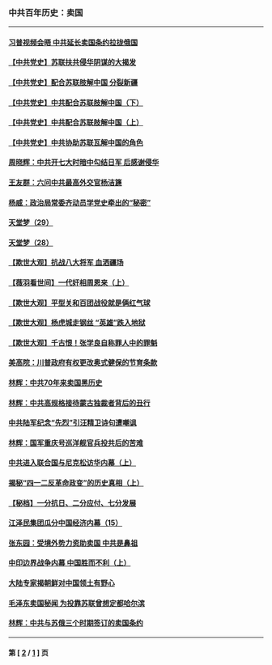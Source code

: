 ### 中共百年历史：卖国
---
#### [习普视频会晤 中共延长卖国条约拉拢俄国](../../pages/nf1176117/n13060971.md?09090430) 
#### [【中共党史】苏联扶共侵华阴谋的大揭发](../../pages/nf1176117/n13056050.md?09090430) 
#### [【中共党史】配合苏联肢解中国 分裂新疆](../../pages/nf1176117/n13040700.md?09090430) 
#### [【中共党史】中共配合苏联肢解中国（下）](../../pages/nf1176117/n13035660.md?09090430) 
#### [【中共党史】中共配合苏联肢解中国（上）](../../pages/nf1176117/n13030262.md?09090430) 
#### [【中共党史】中共协助苏联瓦解中国的角色](../../pages/nf1176117/n13018109.md?09090430) 
#### [周晓辉：中共开七大时暗中勾结日军 后感谢侵华](../../pages/nf1176117/n12921960.md?09090430) 
#### [王友群：六问中共最高外交官杨洁篪](../../pages/nf1176117/n12836495.md?09090430) 
#### [杨威：政治局常委齐动员学党史牵出的“秘密”](../../pages/nf1176117/n12764642.md?09090430) 
#### [天堂梦（29）](../../pages/nf1176117/n12408465.md?09090430) 
#### [天堂梦（28）](../../pages/nf1176117/n12408309.md?09090430) 
#### [【欺世大观】抗战八大将军 血洒疆场](../../pages/nf1176117/n12357044.md?09090430) 
#### [【薇羽看世间】一代奸相周恩来（上）](../../pages/nf1176117/n12401109.md?09090430) 
#### [【欺世大观】平型关和百团战役就是俩红气球](../../pages/nf1176117/n12359157.md?09090430) 
#### [【欺世大观】杨虎城走钢丝 “英雄”跌入地狱](../../pages/nf1176117/n12358840.md?09090430) 
#### [【欺世大观】千古恨！张学良自称罪人中的罪魁](../../pages/nf1176117/n12358629.md?09090430) 
#### [美高院：川普政府有权更改奥式健保的节育条款](../../pages/nf1176117/n12242171.md?09090430) 
#### [林辉：中共70年来卖国黑历史](../../pages/nf1176117/n11552181.md?09090430) 
#### [林辉：中共高规格接待蒙古独裁者背后的丑行](../../pages/nf1176117/n11225005.md?09090430) 
#### [中共陆军纪念“先烈”引汪精卫诗句遭嘲讽](../../pages/nf1176117/n11153345.md?09090430) 
#### [林辉：国军重庆号巡洋舰官兵投共后的苦难](../../pages/nf1176117/n10997801.md?09090430) 
#### [中共进入联合国与尼克松访华内幕（上）](../../pages/nf1176117/n10138788.md?09090430) 
#### [揭秘“四一二反革命政变”的历史真相（上）](../../pages/nf1176117/n9996650.md?09090430) 
#### [【秘档】一分抗日、二分应付、七分发展](../../pages/nf1176117/n9331484.md?09090430) 
#### [江泽民集团瓜分中国经济内幕（15）](../../pages/nf1176117/n9268584.md?09090430) 
#### [张东园：受境外势力资助卖国 中共是鼻祖](../../pages/nf1176117/n9272480.md?09090430) 
#### [中印边界战争内幕 中国胜而不利（上）](../../pages/nf1176117/n9252458.md?09090430) 
#### [大陆专家揭朝鲜对中国领土有野心](../../pages/nf1176117/n9074056.md?09090430) 
#### [毛泽东卖国秘闻 为投靠苏联曾想定都哈尔滨](../../pages/nf1176117/n9058631.md?09090430) 
#### [林辉：中共与苏俄三个时期签订的卖国条约](../../pages/nf1176117/n9036062.md?09090430) 

---
#### 第 [ [2](./2.md?09090430) / [1](./1.md?09090430) ] 页
